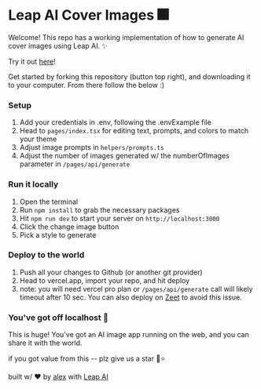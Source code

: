 # Leap AI Cover Images 🎆

Welcome! This repo has a working implementation of how to generate AI cover images using Leap AI. ✨

Try it out [here](https://ai-cover-images.vercel.app/)!

Get started by forking this repository (button top right), and downloading it to your computer. From there follow the below :)

### Setup

1. Add your credentials in .env, following the .envExample file
2. Head to `pages/index.tsx` for editing text, prompts, and colors to match your theme
3. Adjust image prompts in `helpers/prompts.ts`
4. Adjust the number of images generated w/ the numberOfImages parameter in `/pages/api/generate`

### Run it locally

1. Open the terminal
2. Run `npm install` to grab the necessary packages
3. Hit `npm run dev` to start your server on `http://localhost:3000`
4. Click the change image button
5. Pick a style to generate

### Deploy to the world

1. Push all your changes to Github (or another git provider)
2. Head to vercel.app, import your repo, and hit deploy
3. note: you will need vercel pro plan or `/pages/api/generate` call will likely timeout after 10 sec. You can also deploy on [Zeet](https://zeet.co/) to avoid this issue.

### You've got off localhost 👏

This is huge! You've got an AI image app running on the web, and you can share it with the world.

if you got value from this -- plz give us a star 🙂⭐

built w/ ❤️ by [alex](https://twitter.com/thealexshaq) with [Leap AI](https://tryleap.ai)
